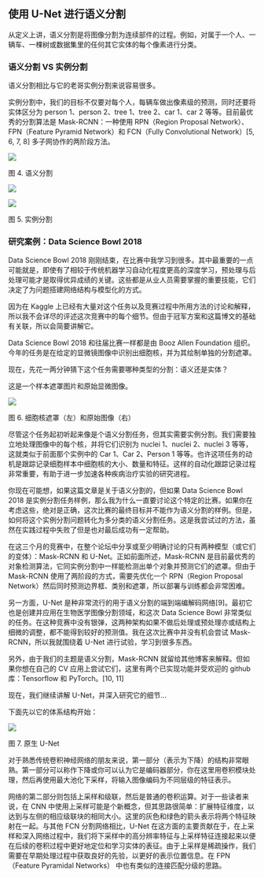 ## 使用 U-Net 进行语义分割

从定义上讲，语义分割是将图像分割为连续部件的过程。例如，对属于一个人、一辆车、一棵树或数据集里的任何其它实体的每个像素进行分类。

### 语义分割 VS 实例分割

语义分割相比与它的老哥实例分割来说容易很多。

实例分割中，我们的目标不仅要对每个人，每辆车做出像素级的预测，同时还要将实体区分为 person 1、person 2、tree 1、tree 2、car 1、car 2 等等。目前最优秀的分割算法是 Mask-RCNN：一种使用 RPN（Region Proposal Network）、FPN（Feature Pyramid Network）和 FCN（Fully Convolutional Network）[5, 6, 7, 8] 多子网协作的两阶段方法。

![](https://user-gold-cdn.xitu.io/2018/10/16/1667af9fec62e0ea?imageslim)

图 4. 语义分割

![](https://user-gold-cdn.xitu.io/2018/10/16/1667af9feac1a2b6?imageView2/0/w/1280/h/960/format/webp/ignore-error/1)

![](https://user-gold-cdn.xitu.io/2018/10/16/1667af9feac1a2b6?imageslim)

图 5. 实例分割


### 研究案例：Data Science Bowl 2018


Data Science Bowl 2018 刚刚结束，在比赛中我学习到很多。其中最重要的一点可能就是，即使有了相较于传统机器学习自动化程度更高的深度学习，预处理与后处理可能才是取得优异成绩的关键。这些都是从业人员需要掌握的重要技能，它们决定了为问题搭建网络结构与模型化的方式。

因为在 Kaggle 上已经有大量对这个任务以及竞赛过程中所用方法的讨论和解释，所以我不会详尽的评述这次竞赛中的每个细节。但由于冠军方案和这篇博文的基础有关联，所以会简要讲解它。

Data Science Bowl 2018 和往届比赛一样都是由 Booz Allen Foundation 组织。今年的任务是在给定的显微镜图像中识别出细胞核，并为其绘制单独的分割遮罩。

现在，先花一两分钟猜下这个任务需要哪种类型的分割：语义还是实体？

这是一个样本遮罩图片和原始显微图像。

![](https://user-gold-cdn.xitu.io/2018/10/16/1667af9fea9c411b?imageslim)

图 6. 细胞核遮罩（左）和原始图像（右）

尽管这个任务起初听起来像是个语义分割任务，但其实需要实例分割。我们需要独立地处理图像中的每个核，并将它们识别为 nuclei 1、nuclei 2、nuclei 3 等等，这就类似于前面那个实例中的 Car 1、Car 2、Person 1 等等。也许这项任务的动机是跟踪记录细胞样本中细胞核的大小、数量和特征。这样的自动化跟踪记录过程非常重要，有助于进一步加速各种疾病治疗实验的研究进程。

你现在可能想，如果这篇文章是关于语义分割的，但如果 Data Science Bowl 2018 是实例分割任务样例，那么我为什么一直要讨论这个特定的比赛。如果你在考虑这些，绝对是正确，这次比赛的最终目标并不能作为语义分割的样例。但是，如何将这个实例分割问题转化为多分类的语义分割任务。这是我尝试过的方法，虽然在实践过程中失败了但是也对最后成功有一定帮助。

在这三个月的竞赛中，在整个论坛中分享或至少明确讨论的只有两种模型（或它们的变体）：Mask-RCNN 和 U-Net。正如前面所述，Mask-RCNN 是目前最优秀的对象检测算法，它同实例分割中一样能检测出单个对象并预测它们的遮罩。但由于 Mask-RCNN 使用了两阶段的方式，需要先优化一个 RPN（Region Proposal Network）然后同时预测边界框、类别和遮罩，所以部署与训练都会非常困难。

另一方面，U-Net 是种非常流行的用于语义分割的端到端编解码网络[9]。最初它也是创建并应用在生物医学图像分割领域，和这次 Data Science Bowl 非常类似的任务。在这种竞赛中没有银弹，这两种架构如果不做后处理或预处理亦或结构上细微的调整，都不能得到较好的预测值。我在这次比赛中并没有机会尝试 Mask-RCNN，所以我就围绕着 U-Net 进行试验，学习到很多东西。

另外，由于我们的主题是语义分割，Mask-RCNN 就留给其他博客来解释。但如果你想在自己的 CV 应用上尝试它们，这里有两个已实现功能并受欢迎的 github 库：Tensorflow 和 PyTorch。[10, 11]

现在，我们继续讲解 U-Net，并深入研究它的细节...

下面先以它的体系结构开始：

![](https://user-gold-cdn.xitu.io/2018/10/16/1667af9feb1b9a24?imageslim)

图 7. 原生 U-Net

对于熟悉传统卷积神经网络的朋友来说，第一部分（表示为下降）的结构非常眼熟。第一部分可以称作下降或你可以认为它是编码器部分，你在这里用卷积模块处理，然后再使用最大池化下采样，将输入图像编码为不同层级的特征表示。

网络的第二部分则包括上采样和级联，然后是普通的卷积运算。对于一些读者来说，在 CNN 中使用上采样可能是个新概念，但其思路很简单：扩展特征维度，以达到与左侧的相应级联块的相同大小。这里的灰色和绿色的箭头表示将两个特征映射在一起。与其他 FCN 分割网络相比，U-Net 在这方面的主要贡献在于，在上采样和深入网络过程中，我们将下采样中的高分辨率特征与上采样特征连接起来以便在后续的卷积过程中更好地定位和学习实体的表征。由于上采样是稀疏操作，我们需要在早期处理过程中获取良好的先验，以更好的表示位置信息。在 FPN（Feature Pyramidal Networks） 中也有类似的连接匹配分级的思路。

